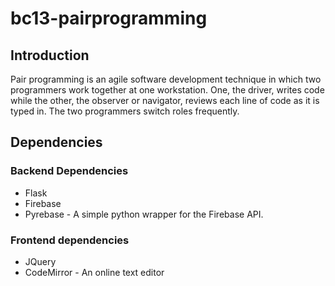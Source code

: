 # bc13-pairprogramming


## Introduction
Pair programming is an agile software development technique in which two programmers work together at one workstation. One, the driver, writes code while the other, the observer or navigator, reviews each line of code as it is typed in. The two programmers switch roles frequently.

## Dependencies

### Backend Dependencies

* Flask
* Firebase
* Pyrebase - A simple python wrapper for the Firebase API.

### Frontend dependencies

* JQuery
* CodeMirror - An online text editor
